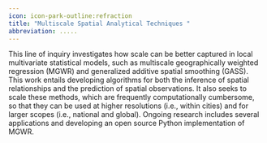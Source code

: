 ```yaml
---
icon: icon-park-outline:refraction
title: "Multiscale Spatial Analytical Techniques "
abbreviation: .....
---
```

This line of inquiry investigates how scale can be better captured in local multivariate statistical models, such as multiscale geographically weighted regression (MGWR) and generalized additive spatial smoothing (GASS). This work entails developing algorithms for both the inference of spatial relationships and the prediction of spatial observations. It also seeks to scale these methods, which are frequently computationally cumbersome, so that they can be used at higher resolutions (i.e., within cities) and for larger scopes (i.e., national and global). Ongoing research includes several applications and developing an open source Python implementation of MGWR.   
